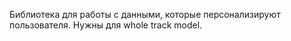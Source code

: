 Библиотека для работы с данными, которые персонализируют пользователя. Нужны для whole track model.
